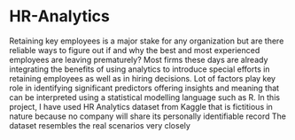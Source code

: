 # HR-Analytics
Retaining key employees is a major stake for any organization but are there reliable ways to figure out if and why the best and most experienced employees are leaving prematurely? Most firms these days are already integrating the benefits of using analytics to introduce special efforts in retaining employees as well as in hiring decisions. Lot of factors play key role in identifying significant predictors offering insights and meaning that can be interpreted using a statistical modelling language such as R.   In this project, I have used HR Analytics dataset from Kaggle that is fictitious in nature because no company will share its personally identifiable record
The dataset resembles the real scenarios very closely
